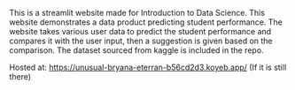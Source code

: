 This is a streamlit website made for Introduction to Data Science.
This website demonstrates a data product predicting student performance.
The website takes various user data to predict the student performance and compares it with the user input, then a suggestion is given based on the comparison.
The dataset sourced from kaggle is included in the repo.

Hosted at: https://unusual-bryana-eterran-b56cd2d3.koyeb.app/
(If it is still there)